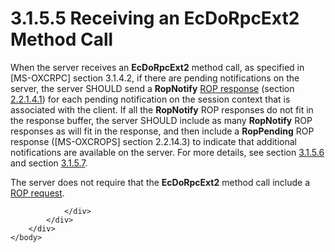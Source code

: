 <html dir="LTR" xmlns:mshelp="http://msdn.microsoft.com/mshelp" xmlns:ddue="http://ddue.schemas.microsoft.com/authoring/2003/5" xmlns:xlink="http://www.w3.org/1999/xlink" xmlns:tool="http://www.microsoft.com/tooltip">
    <head>
        <meta http-equiv="Content-Type" content="text/html; CHARSET=utf-8"></meta>
        <meta name="save" content="history"></meta>
        <title>3.1.5.5 Receiving an EcDoRpcExt2 Method Call</title>
        <xml>
            <mshelp:toctitle title="3.1.5.5 Receiving an EcDoRpcExt2 Method Call"></mshelp:toctitle>
            <mshelp:rltitle title="[MS-OXCNOTIF]: Receiving an EcDoRpcExt2 Method Call"></mshelp:rltitle>
            <mshelp:keyword index="A" term="c9ebeea5-1a39-4942-9066-733841a77f0f"></mshelp:keyword>
            <mshelp:attr name="DCSext.ContentType" value="open specification"></mshelp:attr>
            <mshelp:attr name="AssetID" value="c9ebeea5-1a39-4942-9066-733841a77f0f"></mshelp:attr>
            <mshelp:attr name="TopicType" value="kbRef"></mshelp:attr>
            <mshelp:attr name="DCSext.Title" value="[MS-OXCNOTIF]: Receiving an EcDoRpcExt2 Method Call" />
        </xml>
    </head>
    <body>
        <div id="header">
            <h1 class="heading">3.1.5.5 Receiving an EcDoRpcExt2 Method Call</h1>
        </div>
        <div id="mainSection">
            <div id="mainBody">
                <div id="allHistory" class="saveHistory"></div>
                <div id="sectionSection0" class="section" name="collapseableSection">
                    

<p>When the server receives an <b>EcDoRpcExt2</b> method call,
as specified in <mshelp:link keywords="137f0ce2-31fd-4952-8a7d-6c0b242e4b6a" tabindex="0">[MS-OXCRPC]</mshelp:link>
section <mshelp:link keywords="1842194b-c530-4b64-a778-0e663029785c" tabindex="0">3.1.4.2</mshelp:link>,
if there are pending notifications on the server, the server SHOULD send a <b>RopNotify</b>
<a href="04fcfcd9-a11c-47cd-aa0c-c10a4085d0c8.htm#gt_b1119977-cf72-4ae9-bd68-d169cec0b985">ROP response</a> (section <a href="bb1003f9-ae9a-413f-8b28-5542144f8a11.htm">2.2.1.4.1</a>) for each
pending notification on the session context that is associated with the client.
If all the <b>RopNotify</b> ROP responses do not fit in the response buffer,
the server SHOULD include as many <b>RopNotify</b> ROP responses as will fit in
the response, and then include a <b>RopPending</b> ROP response (<mshelp:link keywords="13af6911-27e5-4aa0-bb75-637b02d4f2ef" tabindex="0">[MS-OXCROPS]</mshelp:link>
section <mshelp:link keywords="c3fdb420-4c92-4b19-a894-f303c50f4a38" tabindex="0">2.2.14.3</mshelp:link>)
to indicate that additional notifications are available on the server. For more
details, see section <a href="0dfacedc-6d58-48a8-9cca-b74030363db3.htm">3.1.5.6</a>
and section <a href="ebd94859-23bc-4670-b278-02df81719b3b.htm">3.1.5.7</a>.</p>

<p>The server does not require that the <b>EcDoRpcExt2</b>
method call include a <a href="04fcfcd9-a11c-47cd-aa0c-c10a4085d0c8.htm#gt_edeadb0f-6571-49b7-8cce-5dc77b0793d6">ROP
request</a>.</p>


                </div>
            </div>
        </div>
    </body>
</html>